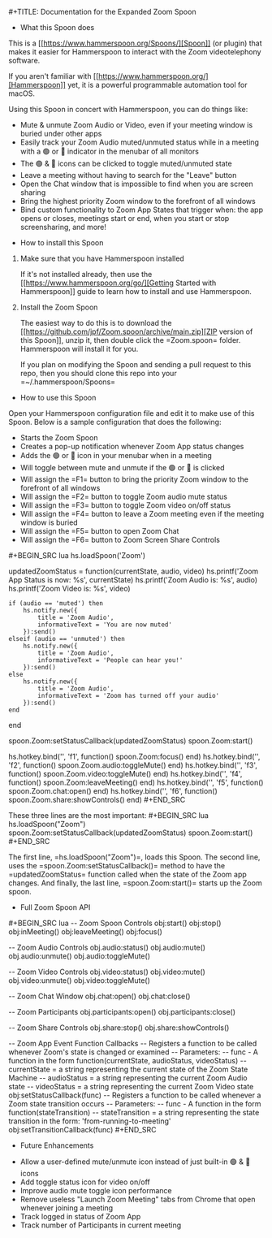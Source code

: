 #+TITLE: Documentation for the Expanded Zoom Spoon
* What this Spoon does

This is a [[https://www.hammerspoon.org/Spoons/][Spoon]] (or plugin) that makes it easier for Hammerspoon to interact with the Zoom videotelephony software.

If you aren't familiar with  [[https://www.hammerspoon.org/][Hammerspoon]] yet, it is a powerful programmable automation tool for macOS.

Using this Spoon in concert with Hammerspoon, you can do things like:
- Mute & unmute Zoom Audio or Video, even if your meeting window is buried under other apps
- Easily track your Zoom Audio muted/unmuted status while in a meeting with a 🟢 or 🔴 indicator in the menubar of all monitors
- The 🟢 & 🔴 icons can be clicked to toggle muted/unmuted state
- Leave a meeting without having to search for the "Leave" button
- Open the Chat window that is impossible to find when you are screen sharing
- Bring the highest priority Zoom window to the forefront of all windows
- Bind custom functionality to Zoom App States that trigger when: the app opens or closes, meetings start or end, when you start or stop screensharing, and more!

* How to install this Spoon

1. Make sure that you have Hammerspoon installed

   If it's not installed already, then use the [[https://www.hammerspoon.org/go/][Getting Started with Hammerspoon]] guide to learn how to install and use Hammerspoon.

2. Install the Zoom Spoon

   The easiest way to do this is to download the [[https://github.com/jpf/Zoom.spoon/archive/main.zip][ZIP version of this Spoon]], unzip it, then double click the =Zoom.spoon= folder. Hammerspoon will install it for you.

   If you plan on modifying the Spoon and sending a pull request to this repo, then you should clone this repo into your =~/.hammerspoon/Spoons=

* How to use this Spoon

Open your Hammerspoon configuration file and edit it to make use of this Spoon. Below is a sample configuration that does the following:

- Starts the Zoom Spoon
- Creates a pop-up notification whenever Zoom App status changes
- Adds the 🟢 or 🔴 icon in your menubar when in a meeting
- Will toggle between mute and unmute if the 🟢 or 🔴 is clicked
- Will assign the =F1= button to bring the priority Zoom window to the forefront of all windows
- Will assign the =F2= button to toggle Zoom audio mute status
- Will assign the =F3= button to toggle Zoom video on/off status
- Will assign the =F4= button to leave a Zoom meeting even if the meeting window is buried
- Will assign the =F5= button to open Zoom Chat
- Will assign the =F6= button to Zoom Screen Share Controls

#+BEGIN_SRC lua
hs.loadSpoon('Zoom')

updatedZoomStatus = function(currentState, audio, video)
    hs.printf('Zoom App Status is now: %s', currentState)
    hs.printf('Zoom Audio is: %s', audio)
    hs.printf('Zoom Video is: %s', video)

    if (audio == 'muted') then
        hs.notify.new({
            title = 'Zoom Audio',
            informativeText = 'You are now muted'
        }):send()
    elseif (audio == 'unmuted') then
        hs.notify.new({
            title = 'Zoom Audio',
            informativeText = 'People can hear you!'
        }):send()
    else
        hs.notify.new({
            title = 'Zoom Audio',
            informativeText = 'Zoom has turned off your audio'
        }):send()
    end
end

spoon.Zoom:setStatusCallback(updatedZoomStatus)
spoon.Zoom:start()

hs.hotkey.bind('', 'f1', function()
    spoon.Zoom:focus()
end)
hs.hotkey.bind('', 'f2', function()
    spoon.Zoom.audio:toggleMute()
end)
hs.hotkey.bind('', 'f3', function()
    spoon.Zoom.video:toggleMute()
end)
hs.hotkey.bind('', 'f4', function()
    spoon.Zoom:leaveMeeting()
end)
hs.hotkey.bind('', 'f5', function()
    spoon.Zoom.chat:open()
end)
hs.hotkey.bind('', 'f6', function()
    spoon.Zoom.share:showControls()
end)
#+END_SRC

These three lines are the most important:
#+BEGIN_SRC lua
hs.loadSpoon("Zoom")
spoon.Zoom:setStatusCallback(updatedZoomStatus)
spoon.Zoom:start()
#+END_SRC

The first line, =hs.loadSpoon("Zoom")=, loads this Spoon.
The second line, uses the =spoon.Zoom:setStatusCallback()= method to have the =updatedZoomStatus= function called when the state of the Zoom app changes.
And finally, the last line, =spoon.Zoom:start()= starts up the Zoom spoon.

* Full Zoom Spoon API

#+BEGIN_SRC lua
-- Zoom Spoon Controls
obj:start()
obj:stop()
obj:inMeeting()
obj:leaveMeeting()
obj:focus()

-- Zoom Audio Controls
obj.audio:status()
obj.audio:mute()
obj.audio:unmute()
obj.audio:toggleMute()

-- Zoom Video Controls
obj.video:status()
obj.video:mute()
obj.video:unmute()
obj.video:toggleMute()

-- Zoom Chat Window
obj.chat:open()
obj.chat:close()

-- Zoom Participants
obj.participants:open()
obj.participants:close()

-- Zoom Share Controls
obj.share:stop()
obj.share:showControls()

-- Zoom App Event Function Callbacks
-- Registers a function to be called whenever Zoom's state is changed or examined
--     Parameters:
--     func - A function in the form function(currentState, audioStatus, videoStatus)
--         currentState = a string representing the current state of the Zoom State Machine
--         audioStatus = a string representing the current Zoom Audio state
--         videoStatus = a string representing the current Zoom Video state
obj:setStatusCallback(func)
-- Registers a function to be called whenever a Zoom state transition occurs
--     Parameters:
--     func - A function in the form function(stateTransition)
--         stateTransition = a string representing the state transition in the form: 'from-running-to-meeting'
obj:setTransitionCallback(func)
#+END_SRC

* Future Enhancements

- Allow a user-defined mute/unmute icon instead of just built-in 🟢 & 🔴 icons
- Add toggle status icon for video on/off
- Improve audio mute toggle icon performance
- Remove useless "Launch Zoom Meeting" tabs from Chrome that open whenever joining a meeting
- Track logged in status of Zoom App
- Track number of Participants in current meeting
